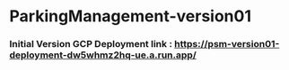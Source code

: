 # ParkingManagement-version01

### Initial Version GCP Deployment link : https://psm-version01-deployment-dw5whmz2hq-ue.a.run.app/